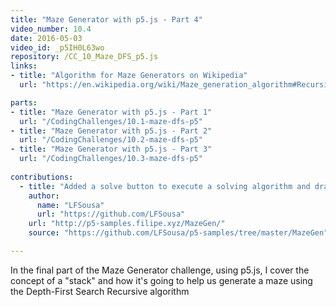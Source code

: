 ```yaml
---
title: "Maze Generator with p5.js - Part 4"
video_number: 10.4
date: 2016-05-03
video_id: _p5IH0L63wo
repository: /CC_10_Maze_DFS_p5.js
links:
- title: "Algorithm for Maze Generators on Wikipedia"  
  url: "https://en.wikipedia.org/wiki/Maze_generation_algorithm#Recursive_backtracker"

parts:
- title: "Maze Generator with p5.js - Part 1" 
  url: "/CodingChallenges/10.1-maze-dfs-p5"
- title: "Maze Generator with p5.js - Part 2" 
  url: "/CodingChallenges/10.2-maze-dfs-p5"  
- title: "Maze Generator with p5.js - Part 3" 
  url: "/CodingChallenges/10.3-maze-dfs-p5"   
  
contributions:
  - title: "Added a solve button to execute a solving algorithm and draw a line in the best path"
    author:
      name: "LFSousa"
      url: "https://github.com/LFSousa"
    url: "http://p5-samples.filipe.xyz/MazeGen/"
    source: "https://github.com/LFSousa/p5-samples/tree/master/MazeGen"

---
```


In the final part of the Maze Generator challenge, using p5.js, I cover the concept of a "stack" and how it's going to help us generate a maze using the Depth-First Search Recursive algorithm

